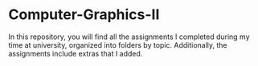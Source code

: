 # Computer-Graphics-II
In this repository, you will find all the assignments I completed during my time at university, organized into folders by topic. Additionally, the assignments include extras that I added.
